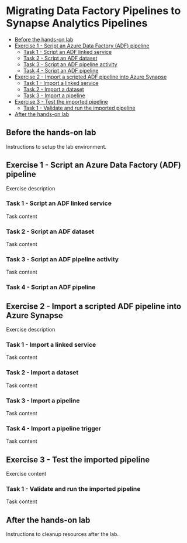 # Migrating Data Factory Pipelines to Synapse Analytics Pipelines

- [Before the hands-on lab](#before-the-hands-on-lab)
- [Exercise 1 - Script an Azure Data Factory (ADF) pipeline](#exercise-1---script-an-azure-data-factory-adf-pipeline)
    - [Task 1 - Script an ADF linked service](#task-1---script-an-adf-linked-service)
    - [Task 2 - Script an ADF dataset](#task-2---script-an-adf-dataset)
    - [Task 3 - Script an ADF pipeline activity](#task-3---script-an-adf-pipeline-activity)
    - [Task 4 - Script an ADF pipeline](#task-4---script-an-adf-pipeline)
- [Exercise 2 - Import a scripted ADF pipeline into Azure Synapse](#exercise-2---import-a-scripted-adf-pipeline-into-azure-synapse)
    - [Task 1 - Import a linked service](#task-1---import-a-linked-service)
    - [Task 2 - Import a dataset](#task-2---import-a-dataset)
    - [Task 3 - Import a pipeline](#task-3---import-a-pipeline)
- [Exercise 3 - Test the imported pipeline](#exercise-3---test-the-imported-pipeline)
    - [Task 1 - Validate and run the imported pipeline](#task-1---validate-and-run-the-imported-pipeline)
- [After the hands-on lab](#after-the-hands-on-lab)

## Before the hands-on lab

Instructions to setup the lab environment.

## Exercise 1 - Script an Azure Data Factory (ADF) pipeline

Exercise description

### Task 1 - Script an ADF linked service

Task content

### Task 2 - Script an ADF dataset

Task content

### Task 3 - Script an ADF pipeline activity

Task content

### Task 4 - Script an ADF pipeline

## Exercise 2 - Import a scripted ADF pipeline into Azure Synapse

Exercise description

### Task 1 - Import a linked service

Task content

### Task 2 - Import a dataset

Task content

### Task 3 - Import a pipeline

Task content

### Task 4 - Import a pipeline trigger

Task content

## Exercise 3 - Test the imported pipeline

Exercise content

### Task 1 - Validate and run the imported pipeline

Task content

## After the hands-on lab

Instructions to cleanup resources after the lab.